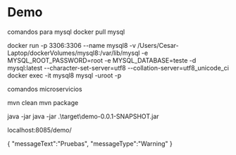 # Demo

comandos para mysql
docker pull mysql

docker run -p 3306:3306 --name mysql8 -v /Users/Cesar-Laptop/dockerVolumes/mysql8:/var/lib/mysql -e MYSQL_ROOT_PASSWORD=root -e MYSQL_DATABASE=teste -d mysql:latest --character-set-server=utf8 --collation-server=utf8_unicode_ci
docker exec -it mysql8 mysql -uroot -p

comandos microservicios

mvn clean
mvn package

java -jar 
java -jar .\target\demo-0.0.1-SNAPSHOT.jar

localhost:8085/demo/

{ "messageText":"Pruebas", "messageType":"Warning" }
